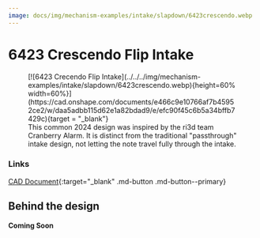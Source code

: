 ```yaml
---
image: docs/img/mechanism-examples/intake/slapdown/6423crescendo.webp
---
```


# 6423 Crescendo Flip Intake

<figure markdown="span">
[![6423 Crecendo Flip Intake](../../../img/mechanism-examples/intake/slapdown/6423crescendo.webp){height=60% width=60%}](https://cad.onshape.com/documents/e466c9e10766af7b45952ce2/w/daa5adbb115d62e1a82bdad9/e/efc90f45c6b5a34bffb7429c){target = "_blank"}
<figcaption>This common 2024 design was inspired by the ri3d team Cranberry Alarm. It is distinct from the traditional "passthrough" intake design, not letting the note travel fully through the intake. </figcaption>
</figure>

### Links

[CAD Document](https://cad.onshape.com/documents/e466c9e10766af7b45952ce2/w/daa5adbb115d62e1a82bdad9/e/efc90f45c6b5a34bffb7429c "CAD Document Link"){:target="_blank" .md-button .md-button--primary}

## Behind the design

**Coming Soon**


<br>